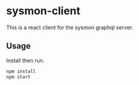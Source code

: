 # sysmon-client

This is a react client for the sysmon graphql server.

## Usage

Install then run.

```bash
npm install
npm start
```
